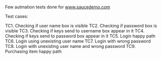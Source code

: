 Few autmation tests done for www.saucedemo.com

Test cases:  

TC1. Checking if user name box is visible
TC2. Checking if password box is visible
TC3. Checking if keys send to username box appear in it 
TC4. Checking if keys send to password box appear in it 
TC5. Login happy path
TC6. Login using unexisting user name
TC7. Login with wrong password
TC8. Login with unexisting user name and wrong password
TC9. Purchasing item happy path
